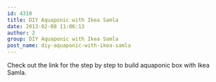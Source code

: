 ```yaml
---
id: 4310
title: DIY Aquaponic with Ikea Samla
date: 2013-02-08 11:06:13
author: 2
group: DIY Aquaponic with Ikea Samla
post_name: diy-aquaponic-with-ikea-samla
---
```


Check out the link for the step by step to build aquaponic box with Ikea Samla.